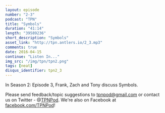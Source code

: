 ```yaml
---
layout: episode
number: "2-3"
podcast: "TPN"
title: "Symbols"
duration: "41:14"
length: "39589236"
short_description: "Symbols"
asset_link: "http://tpn.antlers.io/2_3.mp3"
comments: true
date: 2016-04-15
continue: "Listen In..."
img_src: "/img/tpn/tpn2.png"
tags: [neat]
disqus_identifier: tpn2_3
---
```


In Season 2: Episode 3, Frank, Zach and Tony discuss Symbols.

Please send feedback/topic suggestions to tpnpod@gmail.com or contact us on Twitter - @[TPNPod](https://twitter.com/tpnpod). We're also on Facebook at [facebook.com/TPNPod](http://facebook.com/TPNPod)!
